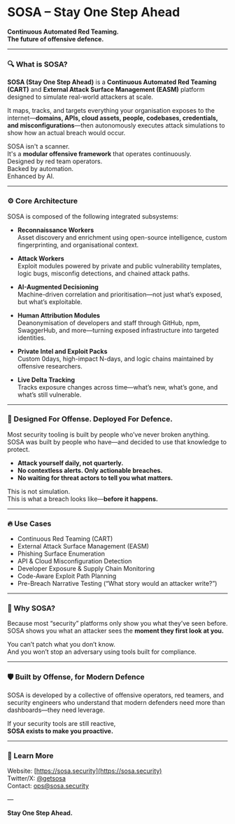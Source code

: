 # SOSA – Stay One Step Ahead

**Continuous Automated Red Teaming.  
The future of offensive defence.**

---

### 🔍 What is SOSA?

**SOSA (Stay One Step Ahead)** is a **Continuous Automated Red Teaming (CART)** and **External Attack Surface Management (EASM)** platform designed to simulate real-world attackers at scale.

It maps, tracks, and targets everything your organisation exposes to the internet—**domains, APIs, cloud assets, people, codebases, credentials, and misconfigurations**—then autonomously executes attack simulations to show how an actual breach would occur.

SOSA isn't a scanner.  
It's a **modular offensive framework** that operates continuously.  
Designed by red team operators.  
Backed by automation.  
Enhanced by AI.

---

### ⚙️ Core Architecture

SOSA is composed of the following integrated subsystems:

- **Reconnaissance Workers**  
  Asset discovery and enrichment using open-source intelligence, custom fingerprinting, and organisational context.

- **Attack Workers**  
  Exploit modules powered by private and public vulnerability templates, logic bugs, misconfig detections, and chained attack paths.

- **AI-Augmented Decisioning**  
  Machine-driven correlation and prioritisation—not just what’s exposed, but what’s exploitable.

- **Human Attribution Modules**  
  Deanonymisation of developers and staff through GitHub, npm, SwaggerHub, and more—turning exposed infrastructure into targeted identities.

- **Private Intel and Exploit Packs**  
  Custom 0days, high-impact N-days, and logic chains maintained by offensive researchers.

- **Live Delta Tracking**  
  Tracks exposure changes across time—what’s new, what’s gone, and what’s still vulnerable.

---

### 🎯 Designed For Offense. Deployed For Defence.

Most security tooling is built by people who’ve never broken anything.  
SOSA was built by people who have—and decided to use that knowledge to protect.

- **Attack yourself daily, not quarterly.**  
- **No contextless alerts. Only actionable breaches.**  
- **No waiting for threat actors to tell you what matters.**

This is not simulation.  
This is what a breach looks like—**before it happens.**

---

### 🔥 Use Cases

- Continuous Red Teaming (CART)  
- External Attack Surface Management (EASM)  
- Phishing Surface Enumeration  
- API & Cloud Misconfiguration Detection  
- Developer Exposure & Supply Chain Monitoring  
- Code-Aware Exploit Path Planning  
- Pre-Breach Narrative Testing (“What story would an attacker write?”)

---

### 🚨 Why SOSA?

Because most “security” platforms only show you what they’ve seen before.  
SOSA shows you what an attacker sees the **moment they first look at you.**

You can’t patch what you don’t know.  
And you won’t stop an adversary using tools built for compliance.

---

### 🛡 Built by Offense, for Modern Defence

SOSA is developed by a collective of offensive operators, red teamers, and security engineers who understand that modern defenders need more than dashboards—they need leverage.

If your security tools are still reactive,  
**SOSA exists to make you proactive.**

---

### 📡 Learn More

Website: [https://sosa.security](https://sosa.security)  
Twitter/X: [@getsosa](https://twitter.com/getsosa)  
Contact: ops@sosa.security

—

**Stay One Step Ahead.**
